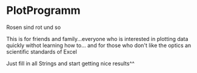 # PlotProgramm
Rosen sind rot und so


This is for friends and family...everyone who is interested in plotting data quickly withot learning how to...
and for those who don't like the optics an scientific standards of Excel

Just fill in all Strings and start getting nice results^^
